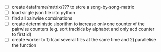 - [ ] create dataframe/matrix/??? to store a song-by-song-matrix  
- [ ] load single json file into python  
- [ ] find all pairwise combinations  
- [ ] create deterministic algorithm to increase only one counter of the pairwise counters (e.g. sort trackids by alphabet and only add counter to first id)  
- [ ] create worker to 1) load several files at the same time and 2) parallelise the function
